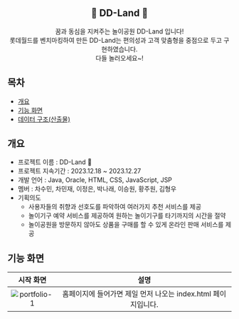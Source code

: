 <div align="center">
<h2>🎠 DD-Land 🎠</h2>
꿈과 동심을 지켜주는 놀이공원 DD-Land 입니다!<br>롯데월드를 벤치마킹하여 만든 DD-Land는 편의성과 고객 맞춤형을 중점으로 두고 구현하였습니다.<br>다들 놀러오세요~!
</div>

## 목차
  - [개요](#개요) 
  - [기능 화면](#기능-화면)
  - [데이터 구조(산출물)](#데이터-구조)


## 개요
- 프로젝트 이름 : DD-Land 🎠
- 프로젝트 지속기간 : 2023.12.18 ~ 2023.12.27
- 개발 언어 : Java, Oracle, HTML, CSS, JavaScript, JSP
- 멤버 : 차수민, 차민재, 이정은, 박나래, 이승원, 황주원, 김형우
- 기획의도
  <ul>
    <li>사용자들의 취향과 선호도를 파악하여 여러가지 추천 서비스를 제공</li>
    <li>놀이기구 예약 서비스를 제공하여 원하는 놀이기구를 타기까지의 시간을 절약</li>
    <li>놀이공원을 방문하지 않아도 상품을 구매를 할 수 있게 온라인 판매 서비스를 제공</li>
  </ul>

## 기능 화면
|시작 화면|설명|
|:---:|:---:|
|![portfolio-1](https://github.com/smcha16/dd-land/assets/140796984/f8d18fdc-63df-417a-9538-b02a72ad626b)|홈페이지에 들어가면 제일 먼저 나오는 index.html 페이지입니다.|
